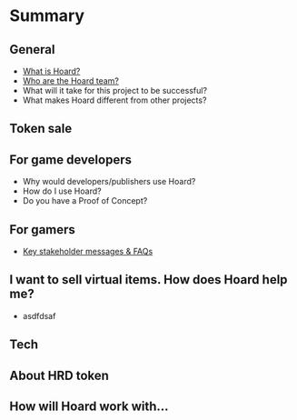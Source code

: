 # Summary

## General

* [What is Hoard?](general/executive-summary.md)
* [Who are the Hoard team?](README.md)
* What will it take for this project to be successful?
* What makes Hoard different from other projects?

## Token sale

## For game developers

* Why would developers/publishers use Hoard?
* How do I use Hoard?
* Do you have a Proof of Concept?

## For gamers

* [Key stakeholder messages & FAQs](communication/key-stakeholder-messages-and-faqs.md)

## I want to sell virtual items. How does Hoard help me?

* asdfdsaf

## Tech

## About HRD token

## How will Hoard work with...

